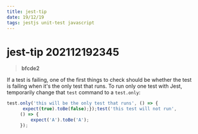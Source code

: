 ```yaml
---
title: jest-tip
date: 19/12/19
tags: jestjs unit-test javascript
---
```


# **jest-tip** 202112192345 
> **bfcde2**

If a test is failing, one of the first things to check should be whether the test is failing when it's the only test that runs. To run only one test with Jest, temporarily change that `test` command to a `test.only`:

```javascript
test.only('this will be the only test that runs', () => {
      expect(true).toBe(false);});test('this test will not run',
     () => { 
         expect('A').toBe('A');
     });
``` 

